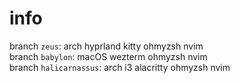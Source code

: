 # info  
branch `zeus`: arch hyprland kitty ohmyzsh nvim  
branch `babylon`: macOS wezterm ohmyzsh nvim  
branch `halicarnassus`: arch i3 alacritty ohmyzsh nvim
